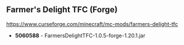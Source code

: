 ## Farmer's Delight TFC (Forge)
https://www.curseforge.com/minecraft/mc-mods/farmers-delight-tfc

- **5060588** - FarmersDelightTFC-1.0.5-forge-1.20.1.jar